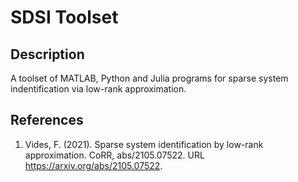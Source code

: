 # SDSI Toolset

## Description
A toolset of MATLAB, Python and Julia programs for sparse system indentification via low-rank approximation.

## References
1. Vides, F. (2021). Sparse system identification by low-rank approximation. CoRR, abs/2105.07522. URL https://arxiv.org/abs/2105.07522.
